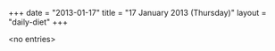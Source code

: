 +++
date = "2013-01-17"
title = "17 January 2013 (Thursday)"
layout = "daily-diet"
+++


\<no entries\>

